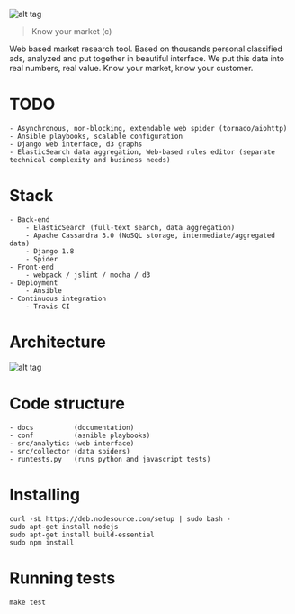 ![alt tag](https://raw.github.com/7WebPages/data-adviser/master/docs/data-everywhere.png)

> Know your market (c)

Web based market research tool. Based on thousands personal classified ads, analyzed and put together in beautiful 
interface. We put this data into real numbers, real value. Know your market, know your customer.

# TODO

    - Asynchronous, non-blocking, extendable web spider (tornado/aiohttp)
    - Ansible playbooks, scalable configuration
    - Django web interface, d3 graphs
    - ElasticSearch data aggregation, Web-based rules editor (separate technical complexity and business needs)
    
# Stack

    - Back-end
        - ElasticSearch (full-text search, data aggregation)
        - Apache Cassandra 3.0 (NoSQL storage, intermediate/aggregated data)
        - Django 1.8
        - Spider
    - Front-end
        - webpack / jslint / mocha / d3
    - Deployment
        - Ansible
    - Continuous integration
        - Travis CI

# Architecture

![alt tag](https://raw.github.com/7WebPages/data-adviser/master/docs/data_adviser.png)

# Code structure

    - docs          (documentation)
    - conf          (asnible playbooks)
    - src/analytics (web interface)
    - src/collector (data spiders)
    - runtests.py   (runs python and javascript tests)
    
# Installing

    curl -sL https://deb.nodesource.com/setup | sudo bash -
    sudo apt-get install nodejs
    sudo apt-get install build-essential
    sudo npm install

# Running tests

    make test
